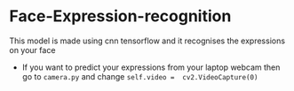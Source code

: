 # Face-Expression-recognition
This model is made using cnn tensorflow and it recognises the expressions on your face
* If you want to predict your expressions from your laptop webcam then go to `camera.py` and change
  `self.video =  cv2.VideoCapture(0)`
